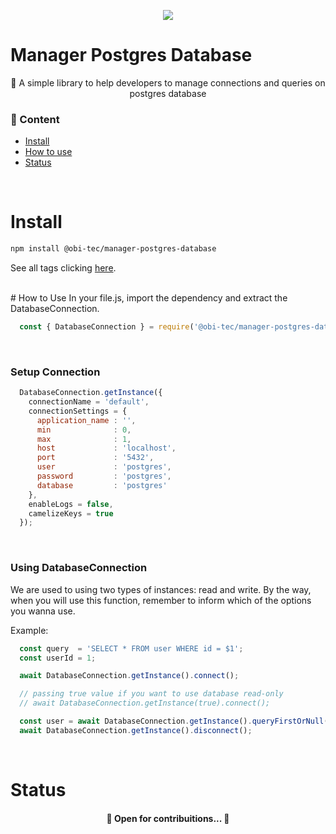 <p align="center">
  <a href="https://www.obitec.com.br/" target="_blank">
    <img src="https://media-exp1.licdn.com/dms/image/C4D0BAQEF_yY60ZuXMw/company-logo_100_100/0/1612555454150?e=1659571200&v=beta&t=J5EkLoozUME9lupU-MSfXHSWOqAfVnNrd320Xa9BPLM"/>
  </a>
</p>

<a name="description"></a>

# Manager Postgres Database
<p align="center">🚀 A simple library to help developers to manage connections and queries on postgres database</p>


<a name="content"></a>

###  🏁 Content
<!--ts-->
   * [Install](#install)
   * [How to use](#how-to-use)
   * [Status](#status)
<!--te-->

<br>
<a name="install"></a>

# Install
```bash
npm install @obi-tec/manager-postgres-database
```
See all tags clicking <a href="https://github.com/obi-tec/manager-postgres-database/tags"> here</a>.

<br>
<a name="how-to-use"></a>
# How to Use
In your file.js, import the dependency and extract the DatabaseConnection.

``` javascript
  const { DatabaseConnection } = require('@obi-tec/manager-postgres-database');
```

<br>

### Setup Connection
``` javascript
  DatabaseConnection.getInstance({
    connectionName = 'default',
    connectionSettings = {
      application_name : '',
      min              : 0,
      max              : 1,
      host             : 'localhost',
      port             : '5432',
      user             : 'postgres',
      password         : 'postgres',
      database         : 'postgres'
    },
    enableLogs = false,
    camelizeKeys = true
  });
```
<br>

### Using DatabaseConnection
We are used to using two types of instances: read and write. By the way, when you will use this function, remember to inform which of the options you wanna use.

Example:
``` javascript
  const query  = 'SELECT * FROM user WHERE id = $1';
  const userId = 1;

  await DatabaseConnection.getInstance().connect();

  // passing true value if you want to use database read-only
  // await DatabaseConnection.getInstance(true).connect();

  const user = await DatabaseConnection.getInstance().queryFirstOrNull('getUserById', query, [userId]);
  await DatabaseConnection.getInstance().disconnect();
```
<br>
<a name="status"></a>

# Status
<h4 align="center">
	🚧  Open for contribuitions...   🚧
</h4>